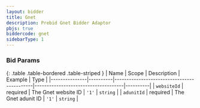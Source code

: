 ```yaml
---
layout: bidder
title: Gnet
description: Prebid Gnet Bidder Adaptor
pbjs: true
biddercode: gnet
sidebarType: 1
---
```


### Bid Params

{: .table .table-bordered .table-striped }
| Name          | Scope    | Description                                | Example                             | Type     |
|---------------|----------|--------------------------------------------|-------------------------------------|----------|
| `websiteId`   | required | The Gnet website ID                        | `'1'`                               | `string` |
| `adunitId`    | required | The Gnet adunit ID                         | `'1'`                               | `string` |
